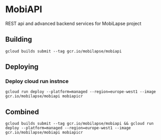 # MobiAPI
REST api and advanced backend services for MobiLapse project

## Building

`gcloud builds submit --tag gcr.io/mobilapse/mobiapi`

## Deploying

### Deploy cloud run instnce

`gcloud run deploy --platform=managed --region=europe-west1 --image gcr.io/mobilapse/mobiapi mobiapicr`

## Combined

`gcloud builds submit --tag gcr.io/mobilapse/mobiapi && gcloud run deploy --platform=managed --region=europe-west1 --image gcr.io/mobilapse/mobiapi mobiapicr`